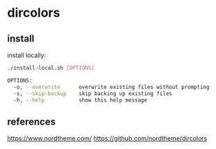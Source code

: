 # dircolors 

## install

install locally:
```bash
./install-local.sh [OPTIONS]

OPTIONS:
  -o, --overwrite      overwrite existing files without prompting
  -s, --skip-backup    skip backing up existing files
  -h, --help           show this help message
```

## references

https://www.nordtheme.com/
https://github.com/nordtheme/dircolors